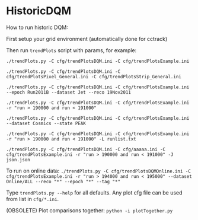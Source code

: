 # HistoricDQM
How to run historic DQM:

First setup your grid environment (automatically done for cctrack)

Then run `trendPlots` script with params, for example:

`./trendPlots.py -C cfg/trendPlotsDQM.ini -C cfg/trendPlotsExample.ini`

`./trendPlots.py -C cfg/trendPlotsDQM.ini -C cfg/trendPlotsPixel_General.ini -C cfg/trendPlotsStrip_General.ini`

`./trendPlots.py -C cfg/trendPlotsDQM.ini -C cfg/trendPlotsExample.ini --epoch Run2011B --dataset Jet --reco 19Nov2011`

`./trendPlots.py -C cfg/trendPlotsDQM.ini -C cfg/trendPlotsExample.ini -r "run > 190000 and run < 191000"`

`./trendPlots.py -C cfg/trendPlotsDQM.ini -C cfg/trendPlotsExample.ini --dataset Cosmics --state PEAK`

`./trendPlots.py -C cfg/trendPlotsDQM.ini -C cfg/trendPlotsExample.ini -r "run > 190000 and run < 191000" -L runlist.txt`

`./trendPlots.py -C cfg/trendPlotsDQM.ini -C cfg/aaaaa.ini -C cfg/trendPlotsExample.ini -r "run > 190000 and run < 191000" -J json.json`

To run on online data:
`./trendPlots.py -C cfg/trendPlotsDQMOnline.ini -C cfg/trendPlotsExample.ini -r "run > 194000 and run < 195000" --dataset Online/ALL --reco "*" --epoch "*" --tag "*"`

Type `trendPlots.py --help` for all defaults. Any plot cfg file can be used from list in `cfg/*.ini`.

(OBSOLETE) Plot comparisons together: `python -i plotTogether.py`


